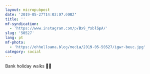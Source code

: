 ```yaml
---
layout: micropubpost
date: '2019-05-27T14:02:07.000Z'
title: ''
mf-syndication:
  - 'https://www.instagram.com/p/Bx9_YxblSpA/'
slug: '50527'
lang: pt
mf-photo:
  - 'https://ohhelloana.blog/media/2019-05-50527/igwr-beuc.jpg'
category: social
---
```

Bank holiday walks 🦆🌿
